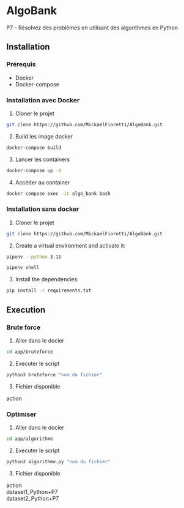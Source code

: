 # AlgoBank

P7 - Résolvez des problèmes en utilisant des algorithmes en Python

## Installation

### Prérequis

-   Docker
-   Docker-compose

### Installation avec Docker

1. Cloner le projet

```bash
git clone https://github.com/MickaelFioretti/AlgoBank.git
```

2. Build les image docker

```bash
docker-compose build
```

3. Lancer les containers

```bash
docker-compose up -d
```

4. Accéder au container

```bash
docker compose exec -it algo_bank bash
```

### Installation sans docker

1. Cloner le projet

```bash
git clone https://github.com/MickaelFioretti/AlgoBank.git
```

2.  Create a virtual environment and activate it:

```bash
pipenv --python 3.11
```

```bash
pipenv shell
```

3.  Install the dependencies:

```bash
pip install -r requirements.txt
```

## Execution

### Brute force

1. Aller dans le docier

```bash
cd app/bruteforce
```

2. Executer le script

```bash
python3 bruteforce "nom du fichier"
```

3. Fichier disponible

action

### Optimiser

1. Aller dans le docier

```bash
cd app/algorithme
```

2. Executer le script

```bash
python3 algorithme.py "nom du fichier"
```

3. Fichier disponible

action  
dataset1_Python+P7  
dataset2_Python+P7  
